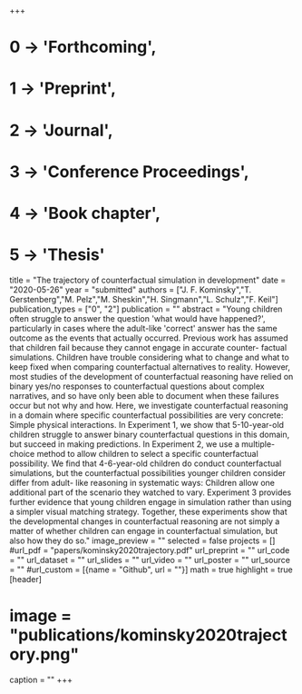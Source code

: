 +++
# 0 -> 'Forthcoming',
# 1 -> 'Preprint',
# 2 -> 'Journal',
# 3 -> 'Conference Proceedings',
# 4 -> 'Book chapter',
# 5 -> 'Thesis'

title = "The trajectory of counterfactual simulation in development"
date = "2020-05-26"
year = "submitted"
authors = ["J. F. Kominsky","T. Gerstenberg","M. Pelz","M. Sheskin","H. Singmann","L. Schulz","F. Keil"]
publication_types = ["0", "2"]
publication = ""
abstract = "Young children often struggle to answer the question 'what would have happened?', particularly in cases where the adult-like 'correct' answer has the same outcome as the events that actually occurred. Previous work has assumed that children fail because they cannot engage in accurate counter- factual simulations. Children have trouble considering what to change and what to keep fixed when comparing counterfactual alternatives to reality. However, most studies of the development of counterfactual reasoning have relied on binary yes/no responses to counterfactual questions about complex narratives, and so have only been able to document when these failures occur but not why and how. Here, we investigate counterfactual reasoning in a domain where specific counterfactual possibilities are very concrete: Simple physical interactions. In Experiment 1, we show that 5-10-year-old children struggle to answer binary counterfactual questions in this domain, but succeed in making predictions. In Experiment 2, we use a multiple-choice method to allow children to select a specific counterfactual possibility. We find that 4-6-year-old children do conduct counterfactual simulations, but the counterfactual possibilities younger children consider differ from adult- like reasoning in systematic ways: Children allow one additional part of the scenario they watched to vary. Experiment 3 provides further evidence that young children engage in simulation rather than using a simpler visual matching strategy. Together, these experiments show that the developmental changes in counterfactual reasoning are not simply a matter of whether children can engage in counterfactual simulation, but also how they do so."
image_preview = ""
selected = false
projects = []
#url_pdf = "papers/kominsky2020trajectory.pdf"
url_preprint = ""
url_code = ""
url_dataset = ""
url_slides = ""
url_video = ""
url_poster = ""
url_source = ""
#url_custom = [{name = "Github", url = ""}]
math = true
highlight = true
[header]
# image = "publications/kominsky2020trajectory.png"
caption = ""
+++